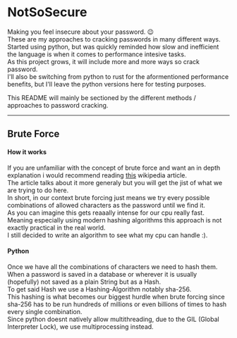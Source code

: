 # NotSoSecure

Making you feel insecure about your password. 😉<br>
These are my approaches to cracking passwords in many different ways.<br>
Started using python, but was quickly reminded how slow and inefficient the language is when it comes to performance intesive tasks.<br>
As this project grows, it will include more and more ways so crack password.<br>
I'll also be switching from python to rust for the aformentioned performance benefits, but I'll leave the python versions here for testing purposes.<br>

This README will mainly be sectioned by the different methods / approaches to password cracking.<br>

---

## Brute Force

#### How it works

If you are unfamiliar with the concept of brute force and want an in depth explanation i would recommend reading [this](https://en.wikipedia.org/wiki/Brute-force_search) wikipedia article.<br>
The article talks about it more generaly but you will get the jist of what we are trying to do here.<br>
In short, in our context brute forcing just means we try every possible combinations of allowed characters as the password until we find it.<br>
As you can imagine this gets reaaally intense for our cpu really fast.<br>
Meaning especially using modern hashing algorithms this approach is not exactly practical in the real world.<br>
I still decided to write an algorithm to see what my cpu can handle :).

#### Python

Once we have all the combinations of characters we need to hash them.<br>
When a password is saved in a database or wherever it is usually (hopefully) not saved as a plain String but as a Hash.<br>
To get said Hash we use a Hashing-Algorithm notably sha-256.<br>
This hashing is what becomes our biggest hurdle when brute forcing since sha-256 has to be run hundreds of millions or even billions of times to hash every single combination.<br>
Since python doesnt natively allow multithreading, due to the GIL (Global Interpreter Lock), we use multiprocessing instead.<br>



